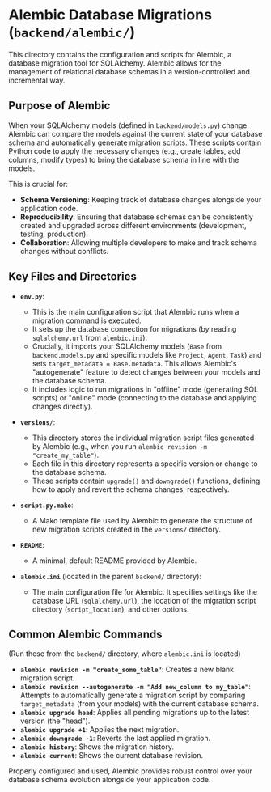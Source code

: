 # Alembic Database Migrations (`backend/alembic/`)

This directory contains the configuration and scripts for Alembic, a database migration tool for SQLAlchemy. Alembic allows for the management of relational database schemas in a version-controlled and incremental way.

## Purpose of Alembic

When your SQLAlchemy models (defined in `backend/models.py`) change, Alembic can compare the models against the current state of your database schema and automatically generate migration scripts. These scripts contain Python code to apply the necessary changes (e.g., create tables, add columns, modify types) to bring the database schema in line with the models.

This is crucial for:
-   **Schema Versioning**: Keeping track of database changes alongside your application code.
-   **Reproducibility**: Ensuring that database schemas can be consistently created and upgraded across different environments (development, testing, production).
-   **Collaboration**: Allowing multiple developers to make and track schema changes without conflicts.

## Key Files and Directories

-   **`env.py`**:
    -   This is the main configuration script that Alembic runs when a migration command is executed.
    -   It sets up the database connection for migrations (by reading `sqlalchemy.url` from `alembic.ini`).
    -   Crucially, it imports your SQLAlchemy models (`Base` from `backend.models.py` and specific models like `Project`, `Agent`, `Task`) and sets `target_metadata = Base.metadata`. This allows Alembic's "autogenerate" feature to detect changes between your models and the database schema.
    -   It includes logic to run migrations in "offline" mode (generating SQL scripts) or "online" mode (connecting to the database and applying changes directly).

-   **`versions/`**:
    -   This directory stores the individual migration script files generated by Alembic (e.g., when you run `alembic revision -m "create_my_table"`).
    -   Each file in this directory represents a specific version or change to the database schema.
    -   These scripts contain `upgrade()` and `downgrade()` functions, defining how to apply and revert the schema changes, respectively.

-   **`script.py.mako`**:
    -   A Mako template file used by Alembic to generate the structure of new migration scripts created in the `versions/` directory.

-   **`README`**:
    -   A minimal, default README provided by Alembic.

-   **`alembic.ini`** (located in the parent `backend/` directory):
    -   The main configuration file for Alembic. It specifies settings like the database URL (`sqlalchemy.url`), the location of the migration script directory (`script_location`), and other options.

## Common Alembic Commands

(Run these from the `backend/` directory, where `alembic.ini` is located)

-   **`alembic revision -m "create_some_table"`**: Creates a new blank migration script.
-   **`alembic revision --autogenerate -m "Add new_column to my_table"`**: Attempts to automatically generate a migration script by comparing `target_metadata` (from your models) with the current database schema.
-   **`alembic upgrade head`**: Applies all pending migrations up to the latest version (the "head").
-   **`alembic upgrade +1`**: Applies the next migration.
-   **`alembic downgrade -1`**: Reverts the last applied migration.
-   **`alembic history`**: Shows the migration history.
-   **`alembic current`**: Shows the current database revision.

Properly configured and used, Alembic provides robust control over your database schema evolution alongside your application code. 